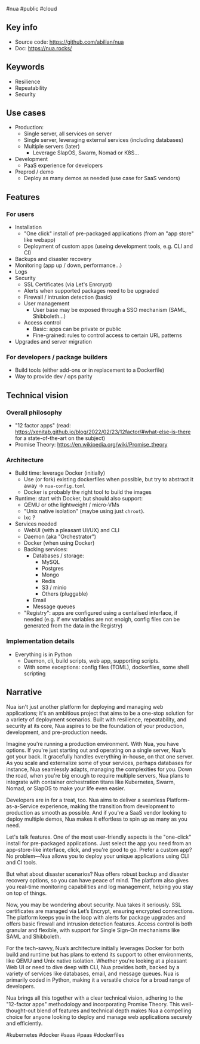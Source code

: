 #nua #public #cloud

## Key info

- Source code: <https://github.com/abilian/nua>
- Doc: <https://nua.rocks/>

## Keywords

- Resilience
- Repeatability
- Security

## Use cases

- Production:
	- Single server, all services on server
	- Single server, leveraging external services (including databases)
	- Multiple servers (later)
		- Leverage SlapOS, Swarm, Nomad or K8S...
- Development
	- PaaS experience for developers
- Preprod / demo
	- Deploy as many demos as needed (use case for SaaS vendors)

## Features

### For users

- Installation
    - "One click" install of pre-packaged applications (from an "app store" like webapp)
    - Deployment of custom apps (useing development tools, e.g. CLI and CI)
- Backups and disaster recovery
- Monitoring (app up / down, performance...)
- Logs
- Security
    - SSL Certificates (via Let's Enrcrypt)
    - Alerts when supported packages need to be upgraded
    - Firewall / intrusion detection (basic)
    - User management
        - User base may be exposed through a SSO mechanism (SAML, Shibboleth...)
    - Access control
        - Basic: apps can be private or public
        - Fine-grained: rules to control access to certain URL patterns
- Upgrades and server migration

### For developers / package builders

- Build tools (either add-ons or in replacement to a Dockerfile)
- Way to provide dev / ops parity

## Technical vision

### Overall philosophy

- "12 factor apps" (read: https://xenitab.github.io/blog/2022/02/23/12factor/#what-else-is-there for a state-of-the-art on the subject)
- Promise Theory: <https://en.wikipedia.org/wiki/Promise_theory>

### Architecture

- Build time: leverage Docker (initially)
    - Use (or fork) existing dockerfiles when possible, but try to abstract it away → `nua-config.toml`
    - Docker is probably the right tool to build the images
- Runtime: start with Docker, but should also support:
    - QEMU or othe lightweight / micro-VMs
    - "Unix native isolation" (maybe using just `chroot`).
    - lxc ?
- Services needed
    - WebUI (with a pleasant UI/UX) and CLI
    - Daemon (aka "Orchestrator")
    - Docker (when using Docker)
    - Backing services:
        - Databases / storage:
            - MySQL
            - Postgres
            - Mongo
            - Redis
            - S3 / minio
            - Others (pluggable)
        - Email
        - Message queues
    - "Registry": apps are configured using a centalised interface, if needed (e.g. if env variables are not enoigh, config files can be generated from the data in the Registry)

### Implementation details

- Everything is in Python
    - Daemon, cli, build scripts, web app, supporting scripts.
    - With some exceptions: config files (TOML), dockerfiles, some shell scripting

## Narrative

Nua isn't just another platform for deploying and managing web applications; it's an ambitious project that aims to be a one-stop solution for a variety of deployment scenarios. Built with resilience, repeatability, and security at its core, Nua aspires to be the foundation of your production, development, and pre-production needs.

Imagine you're running a production environment. With Nua, you have options. If you're just starting out and operating on a single server, Nua's got your back. It gracefully handles everything in-house, on that one server. As you scale and externalize some of your services, perhaps databases for instance, Nua seamlessly adapts, managing the complexities for you. Down the road, when you're big enough to require multiple servers, Nua plans to integrate with container orchestration titans like Kubernetes, Swarm, Nomad, or SlapOS to make your life even easier.

Developers are in for a treat, too. Nua aims to deliver a seamless Platform-as-a-Service experience, making the transition from development to production as smooth as possible. And if you're a SaaS vendor looking to deploy multiple demos, Nua makes it effortless to spin up as many as you need.

Let's talk features. One of the most user-friendly aspects is the "one-click" install for pre-packaged applications. Just select the app you need from an app-store-like interface, click, and you're good to go. Prefer a custom app? No problem—Nua allows you to deploy your unique applications using CLI and CI tools.

But what about disaster scenarios? Nua offers robust backup and disaster recovery options, so you can have peace of mind. The platform also gives you real-time monitoring capabilities and log management, helping you stay on top of things.

Now, you may be wondering about security. Nua takes it seriously. SSL certificates are managed via Let’s Encrypt, ensuring encrypted connections. The platform keeps you in the loop with alerts for package upgrades and offers basic firewall and intrusion detection features. Access control is both granular and flexible, with support for Single Sign-On mechanisms like SAML and Shibboleth.

For the tech-savvy, Nua’s architecture initially leverages Docker for both build and runtime but has plans to extend its support to other environments, like QEMU and Unix native isolation. Whether you're looking at a pleasant Web UI or need to dive deep with CLI, Nua provides both, backed by a variety of services like databases, email, and message queues. Nua is primarily coded in Python, making it a versatile choice for a broad range of developers.

Nua brings all this together with a clear technical vision, adhering to the "12-factor apps" methodology and incorporating Promise Theory. This well-thought-out blend of features and technical depth makes Nua a compelling choice for anyone looking to deploy and manage web applications securely and efficiently.

<!-- Keywords -->
#kubernetes #docker #saas #paas #dockerfiles
<!-- /Keywords -->

